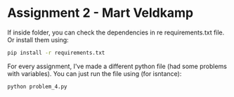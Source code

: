 # Assignment 2 - Mart Veldkamp

If inside folder, you can check the dependencies in re requirements.txt file. Or install them using:

```bash
pip install -r requirements.txt
```

For every assignment, I've made a different python file (had some problems with variables). You can just run the file using (for isntance):

```bash
python problem_4.py
```
